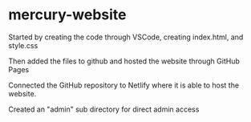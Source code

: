 # mercury-website
Started by creating the code through VSCode, creating index.html, and style.css

Then added the files to github and hosted the website through GitHub Pages

Connected the GitHub repository to Netlify where it is able to host the website. 

Created an "admin" sub directory for direct admin access